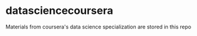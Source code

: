 # datasciencecoursera
Materials from coursera's data science specialization are stored in this repo
